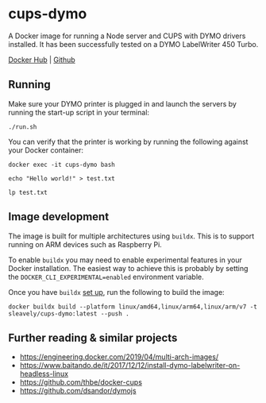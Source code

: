 
# cups-dymo

A Docker image for running a Node server and CUPS with DYMO drivers installed. It has been successfully tested on a DYMO LabelWriter 450 Turbo.

[Docker Hub](https://hub.docker.com/r/sleavely/cups-dymo) | [Github](https://github.com/Sleavely/cups-dymo)

## Running

Make sure your DYMO printer is plugged in and launch the servers by running the start-up script in your terminal:

```shell
./run.sh
```

You can verify that the printer is working by running the following against your Docker container:

```shell
docker exec -it cups-dymo bash

echo "Hello world!" > test.txt

lp test.txt
```

## Image development

The image is built for multiple architectures using `buildx`. This is to support running on ARM devices such as Raspberry Pi.

To enable `buildx` you may need to enable experimental features in your Docker installation. The easiest way to achieve this is probably by setting the `DOCKER_CLI_EXPERIMENTAL=enabled` environment variable.

Once you have `buildx` [set up](https://engineering.docker.com/2019/04/multi-arch-images/), run the following to build the image:

```shell
docker buildx build --platform linux/amd64,linux/arm64,linux/arm/v7 -t sleavely/cups-dymo:latest --push .
```

## Further reading & similar projects

- https://engineering.docker.com/2019/04/multi-arch-images/
- https://www.baitando.de/it/2017/12/12/install-dymo-labelwriter-on-headless-linux
- https://github.com/thbe/docker-cups
- https://github.com/dsandor/dymojs
